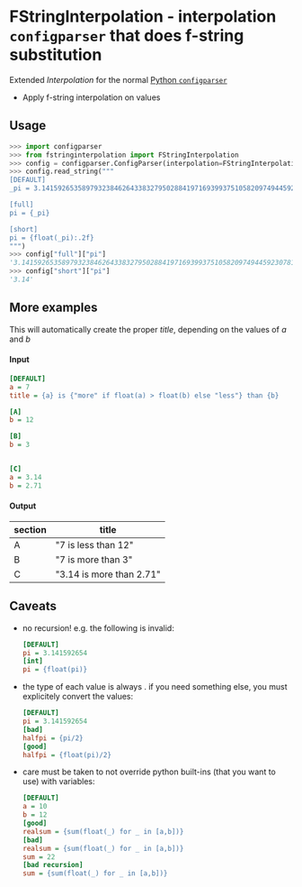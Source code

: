 FStringInterpolation - interpolation `configparser` that does f-string substitution
===================================================================================

Extended *Interpolation* for the normal [Python `configparser`](https://docs.python.org/3/library/configparser.html)

- Apply f-string interpolation on values


## Usage

```python
>>> import configparser
>>> from fstringinterpolation import FStringInterpolation
>>> config = configparser.ConfigParser(interpolation=FStringInterpolation())
>>> config.read_string("""
[DEFAULT]
_pi = 3.141592653589793238462643383279502884197169399375105820974944592307816406286

[full]
pi = {_pi}

[short]
pi = {float(_pi):.2f}
""")
>>> config["full"]["pi"]
'3.141592653589793238462643383279502884197169399375105820974944592307816406286'
>>> config["short"]["pi"]
'3.14'
```

## More examples

This will automatically create the proper *title*, depending on the values of *a* and *b*

#### Input
```ini
[DEFAULT]
a = 7
title = {a} is {"more" if float(a) > float(b) else "less"} than {b}

[A]
b = 12

[B]
b = 3


[C]
a = 3.14
b = 2.71
```

#### Output

| section | title                    |
|---------|--------------------------|
| A       | "7 is less than 12"      |
| B       | "7 is more than 3"       |
| C       | "3.14 is more than 2.71" |


## Caveats
- no recursion!
  e.g. the following is invalid:
  ```ini
  [DEFAULT]
  pi = 3.141592654
  [int]
  pi = {float(pi)}
  ```

- the type of each value is always <str>.
  if you need something else, you must explicitely convert the values:
  ```ini
  [DEFAULT]
  pi = 3.141592654
  [bad]
  halfpi = {pi/2}
  [good]
  halfpi = {float(pi)/2}

- care must be taken to not override python built-ins (that you want to use) with variables:
  ```ini
  [DEFAULT]
  a = 10
  b = 12
  [good]
  realsum = {sum(float(_) for _ in [a,b])}
  [bad]
  realsum = {sum(float(_) for _ in [a,b])}
  sum = 22
  [bad recursion]
  sum = {sum(float(_) for _ in [a,b])}
  ```
